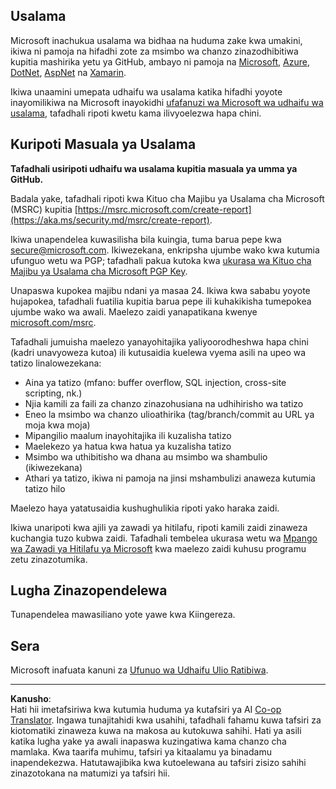 <!--
CO_OP_TRANSLATOR_METADATA:
{
  "original_hash": "6219479cf6fbf12caea739ca4564ca3f",
  "translation_date": "2025-10-20T00:29:37+00:00",
  "source_file": "SECURITY.md",
  "language_code": "sw"
}
-->
## Usalama

Microsoft inachukua usalama wa bidhaa na huduma zake kwa umakini, ikiwa ni pamoja na hifadhi zote za msimbo wa chanzo zinazodhibitiwa kupitia mashirika yetu ya GitHub, ambayo ni pamoja na [Microsoft](https://github.com/Microsoft), [Azure](https://github.com/Azure), [DotNet](https://github.com/dotnet), [AspNet](https://github.com/aspnet) na [Xamarin](https://github.com/xamarin).

Ikiwa unaamini umepata udhaifu wa usalama katika hifadhi yoyote inayomilikiwa na Microsoft inayokidhi [ufafanuzi wa Microsoft wa udhaifu wa usalama](https://aka.ms/security.md/definition), tafadhali ripoti kwetu kama ilivyoelezwa hapa chini.

## Kuripoti Masuala ya Usalama

**Tafadhali usiripoti udhaifu wa usalama kupitia masuala ya umma ya GitHub.**

Badala yake, tafadhali ripoti kwa Kituo cha Majibu ya Usalama cha Microsoft (MSRC) kupitia [https://msrc.microsoft.com/create-report](https://aka.ms/security.md/msrc/create-report).

Ikiwa unapendelea kuwasilisha bila kuingia, tuma barua pepe kwa [secure@microsoft.com](mailto:secure@microsoft.com). Ikiwezekana, enkripsha ujumbe wako kwa kutumia ufunguo wetu wa PGP; tafadhali pakua kutoka kwa [ukurasa wa Kituo cha Majibu ya Usalama cha Microsoft PGP Key](https://aka.ms/security.md/msrc/pgp).

Unapaswa kupokea majibu ndani ya masaa 24. Ikiwa kwa sababu yoyote hujapokea, tafadhali fuatilia kupitia barua pepe ili kuhakikisha tumepokea ujumbe wako wa awali. Maelezo zaidi yanapatikana kwenye [microsoft.com/msrc](https://www.microsoft.com/msrc).

Tafadhali jumuisha maelezo yanayohitajika yaliyoorodheshwa hapa chini (kadri unavyoweza kutoa) ili kutusaidia kuelewa vyema asili na upeo wa tatizo linalowezekana:

* Aina ya tatizo (mfano: buffer overflow, SQL injection, cross-site scripting, nk.)
* Njia kamili za faili za chanzo zinazohusiana na udhihirisho wa tatizo
* Eneo la msimbo wa chanzo ulioathirika (tag/branch/commit au URL ya moja kwa moja)
* Mipangilio maalum inayohitajika ili kuzalisha tatizo
* Maelekezo ya hatua kwa hatua ya kuzalisha tatizo
* Msimbo wa uthibitisho wa dhana au msimbo wa shambulio (ikiwezekana)
* Athari ya tatizo, ikiwa ni pamoja na jinsi mshambulizi anaweza kutumia tatizo hilo

Maelezo haya yatatusaidia kushughulikia ripoti yako haraka zaidi.

Ikiwa unaripoti kwa ajili ya zawadi ya hitilafu, ripoti kamili zaidi zinaweza kuchangia tuzo kubwa zaidi. Tafadhali tembelea ukurasa wetu wa [Mpango wa Zawadi ya Hitilafu ya Microsoft](https://aka.ms/security.md/msrc/bounty) kwa maelezo zaidi kuhusu programu zetu zinazotumika.

## Lugha Zinazopendelewa

Tunapendelea mawasiliano yote yawe kwa Kiingereza.

## Sera

Microsoft inafuata kanuni za [Ufunuo wa Udhaifu Ulio Ratibiwa](https://aka.ms/security.md/cvd).

---

**Kanusho**:  
Hati hii imetafsiriwa kwa kutumia huduma ya kutafsiri ya AI [Co-op Translator](https://github.com/Azure/co-op-translator). Ingawa tunajitahidi kwa usahihi, tafadhali fahamu kuwa tafsiri za kiotomatiki zinaweza kuwa na makosa au kutokuwa sahihi. Hati ya asili katika lugha yake ya awali inapaswa kuzingatiwa kama chanzo cha mamlaka. Kwa taarifa muhimu, tafsiri ya kitaalamu ya binadamu inapendekezwa. Hatutawajibika kwa kutoelewana au tafsiri zisizo sahihi zinazotokana na matumizi ya tafsiri hii.